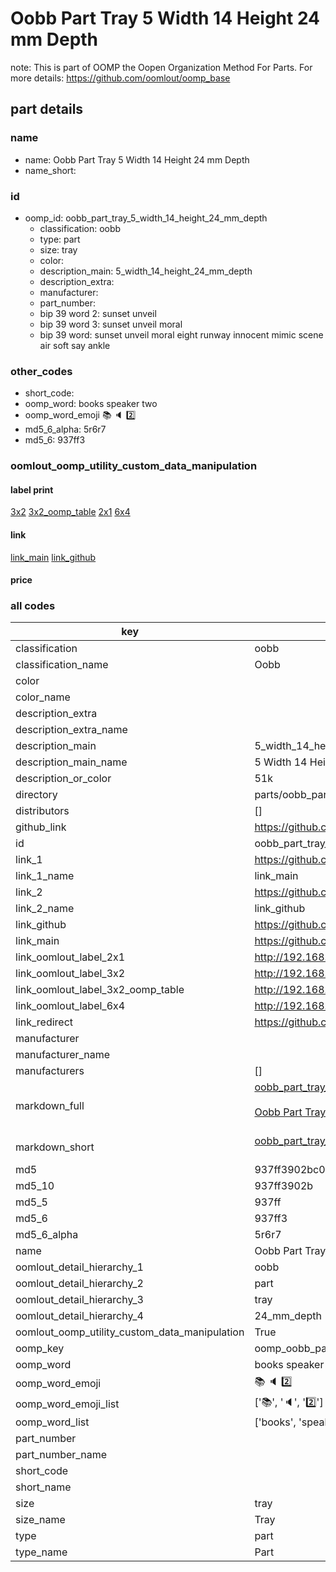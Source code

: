 # Oobb Part Tray 5 Width 14 Height 24 mm Depth  

note: This is part of OOMP the Oopen Organization Method For Parts. For more details: https://github.com/oomlout/oomp_base

##  part details
  







### name
* name: Oobb Part Tray 5 Width 14 Height 24 mm Depth
* name_short: 
### id
* oomp_id: oobb_part_tray_5_width_14_height_24_mm_depth
  * classification: oobb
  * type: part
  * size: tray
  * color: 
  * description_main: 5_width_14_height_24_mm_depth
  * description_extra: 
  * manufacturer: 
  * part_number: 
  * bip 39 word 2: sunset unveil
  * bip 39 word 3: sunset unveil moral
  * bip 39 word: sunset unveil moral eight runway innocent mimic scene air soft say ankle

### other_codes
* short_code: 
* oomp_word: books speaker two
* oomp_word_emoji :books: :speaker: :two:
* md5_6_alpha: 5r6r7
* md5_6: 937ff3






### oomlout_oomp_utility_custom_data_manipulation
#### label print
[3x2](http://192.168.1.245:1112/?label=oomp%205r6r7)
[3x2_oomp_table](http://192.168.1.108:1112/?label=oomp%205r6r7)
[2x1](http://192.168.1.242:1112/?label=oomp%205r6r7)
[6x4](http://192.168.1.55:1112/?label=oomp%205r6r7)    

#### link

[link_main](https://github.com/oomlout/oomlout_oomp_version_1_messy/tree/main/parts/oobb_part_tray_5_width_14_height_24_mm_depth) [link_github](https://github.com/oomlout/oomlout_oomp_version_1_messy/tree/main/parts/oobb_part_tray_5_width_14_height_24_mm_depth)                             

#### price







### all codes 
| key | value |  
| --- | --- |  
| classification | oobb |  
| classification_name | Oobb |  
| color |  |  
| color_name |  |  
| description_extra |  |  
| description_extra_name |  |  
| description_main | 5_width_14_height_24_mm_depth |  
| description_main_name | 5 Width 14 Height 24 mm Depth |  
| description_or_color | 51k |  
| directory | parts/oobb_part_tray_5_width_14_height_24_mm_depth |  
| distributors | [] |  
| github_link | https://github.com/oomlout/oomlout_oomp_part_src/tree/main/parts/oobb_part_tray_5_width_14_height_24_mm_depth |  
| id | oobb_part_tray_5_width_14_height_24_mm_depth |  
| link_1 | https://github.com/oomlout/oomlout_oomp_version_1_messy/tree/main/parts/oobb_part_tray_5_width_14_height_24_mm_depth |  
| link_1_name | link_main |  
| link_2 | https://github.com/oomlout/oomlout_oomp_version_1_messy/tree/main/parts/oobb_part_tray_5_width_14_height_24_mm_depth |  
| link_2_name | link_github |  
| link_github | https://github.com/oomlout/oomlout_oomp_version_1_messy/tree/main/parts/oobb_part_tray_5_width_14_height_24_mm_depth |  
| link_main | https://github.com/oomlout/oomlout_oomp_version_1_messy/tree/main/parts/oobb_part_tray_5_width_14_height_24_mm_depth |  
| link_oomlout_label_2x1 | http://192.168.1.242:1112/?label=oomp%205r6r7 |  
| link_oomlout_label_3x2 | http://192.168.1.245:1112/?label=oomp%205r6r7 |  
| link_oomlout_label_3x2_oomp_table | http://192.168.1.108:1112/?label=oomp%205r6r7 |  
| link_oomlout_label_6x4 | http://192.168.1.55:1112/?label=oomp%205r6r7 |  
| link_redirect | https://github.com/oomlout/oomlout_oomp_version_1_messy/tree/main/parts/oobb_part_tray_5_width_14_height_24_mm_depth |  
| manufacturer |  |  
| manufacturer_name |  |  
| manufacturers | [] |  
| markdown_full | [oobb_part_tray_5_width_14_height_24_mm_depth](none)<br>[](none)<br>[Oobb Part Tray 5 Width 14 Height 24 Mm Depth](none)<br><br> |  
| markdown_short | [oobb_part_tray_5_width_14_height_24_mm_depth](none)<br><br> |  
| md5 | 937ff3902bc09199d25eb46f1f7b9ecc |  
| md5_10 | 937ff3902b |  
| md5_5 | 937ff |  
| md5_6 | 937ff3 |  
| md5_6_alpha | 5r6r7 |  
| name | Oobb Part Tray 5 Width 14 Height 24 mm Depth |  
| oomlout_detail_hierarchy_1 | oobb |  
| oomlout_detail_hierarchy_2 | part |  
| oomlout_detail_hierarchy_3 | tray |  
| oomlout_detail_hierarchy_4 | 24_mm_depth |  
| oomlout_oomp_utility_custom_data_manipulation | True |  
| oomp_key | oomp_oobb_part_tray_5_width_14_height_24_mm_depth |  
| oomp_word | books speaker two |  
| oomp_word_emoji | :books: :speaker: :two: |  
| oomp_word_emoji_list | [':books:', ':speaker:', ':two:'] |  
| oomp_word_list | ['books', 'speaker', 'two'] |  
| part_number |  |  
| part_number_name |  |  
| short_code |  |  
| short_name |  |  
| size | tray |  
| size_name | Tray |  
| type | part |  
| type_name | Part |  
